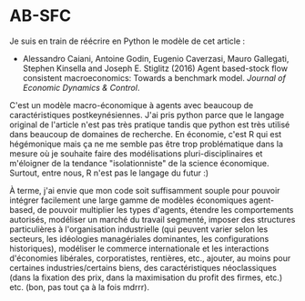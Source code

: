 # AB-SFC
  
Je suis en train de réécrire en Python le modèle de cet article  :
 - Alessandro Caiani, Antoine Godin, Eugenio Caverzasi, Mauro Gallegati, Stephen Kinsella and Joseph E. Stiglitz (2016)  Agent based-stock flow consistent macroeconomics: Towards a benchmark model. _Journal of Economic Dynamics & Control_.
 
 C'est un modèle macro-économique à agents avec beaucoup de caractéristiques postkeynésiennes. J'ai pris python parce que le langage original de l'article n'est pas très pratique tandis que python est très utilisé dans beaucoup de domaines de recherche. En économie, c'est R qui est hégémonique mais ça ne me semble pas être trop problématique dans la mesure où je souhaite faire des modélisations pluri-disciplinaires et m'éloigner de la tendance "isolationniste" de la science économique. Surtout, entre nous, R n'est pas le langage du futur :)
 
 À terme, j'ai envie que mon code soit suffisamment souple pour pouvoir intégrer facilement une large gamme de modèles économiques agent-based, de pouvoir multiplier les types d'agents, étendre les comportements autorisés, modéliser un marché du travail segmenté, imposer des structures particulières à l'organisation industrielle (qui peuvent varier selon les secteurs, les idéologies managériales dominantes, les configurations historiques), modéliser le commerce internationale et les interactions d'économies libérales, corporatistes, rentières, etc., ajouter, au moins pour certaines industries/certains biens, des caractéristiques néoclassiques (dans la fixation des prix, dans la maximisation du profit des firmes, etc.) etc. (bon, pas tout ça à la fois mdrrr).

